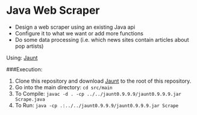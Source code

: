 # Java Web Scraper

- Design a web scraper using an existing Java api
- Configure it to what we want or add more functions
- Do some data processing (i.e. which news sites contain articles about pop artists)

Using: <a href="http://jaunt-api.com/index.htm">Jaunt</a>



###Execution:
1. Clone this repository and download <a href="http://jaunt-api.com/download.htm">Jaunt</a> to the root of this repository.
2. Go into the main directory: ```cd src/main```
3. To Compile: ```javac -d . -cp ../../jaunt0.9.9.9/jaunt0.9.9.9.jar Scrape.java```
4. To Run: ```java -cp .:../../jaunt0.9.9.9/jaunt0.9.9.9.jar Scrape```
